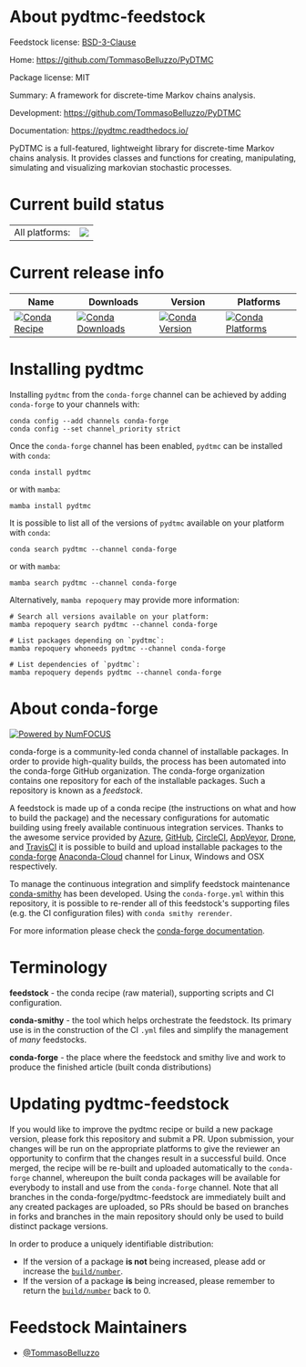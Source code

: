 About pydtmc-feedstock
======================

Feedstock license: [BSD-3-Clause](https://github.com/conda-forge/pydtmc-feedstock/blob/main/LICENSE.txt)

Home: https://github.com/TommasoBelluzzo/PyDTMC

Package license: MIT

Summary: A framework for discrete-time Markov chains analysis.

Development: https://github.com/TommasoBelluzzo/PyDTMC

Documentation: https://pydtmc.readthedocs.io/

PyDTMC is a full-featured, lightweight library for discrete-time Markov chains analysis. It provides classes and functions for creating, manipulating, simulating and visualizing markovian stochastic processes.

Current build status
====================


<table><tr><td>All platforms:</td>
    <td>
      <a href="https://dev.azure.com/conda-forge/feedstock-builds/_build/latest?definitionId=13333&branchName=main">
        <img src="https://dev.azure.com/conda-forge/feedstock-builds/_apis/build/status/pydtmc-feedstock?branchName=main">
      </a>
    </td>
  </tr>
</table>

Current release info
====================

| Name | Downloads | Version | Platforms |
| --- | --- | --- | --- |
| [![Conda Recipe](https://img.shields.io/badge/recipe-pydtmc-green.svg)](https://anaconda.org/conda-forge/pydtmc) | [![Conda Downloads](https://img.shields.io/conda/dn/conda-forge/pydtmc.svg)](https://anaconda.org/conda-forge/pydtmc) | [![Conda Version](https://img.shields.io/conda/vn/conda-forge/pydtmc.svg)](https://anaconda.org/conda-forge/pydtmc) | [![Conda Platforms](https://img.shields.io/conda/pn/conda-forge/pydtmc.svg)](https://anaconda.org/conda-forge/pydtmc) |

Installing pydtmc
=================

Installing `pydtmc` from the `conda-forge` channel can be achieved by adding `conda-forge` to your channels with:

```
conda config --add channels conda-forge
conda config --set channel_priority strict
```

Once the `conda-forge` channel has been enabled, `pydtmc` can be installed with `conda`:

```
conda install pydtmc
```

or with `mamba`:

```
mamba install pydtmc
```

It is possible to list all of the versions of `pydtmc` available on your platform with `conda`:

```
conda search pydtmc --channel conda-forge
```

or with `mamba`:

```
mamba search pydtmc --channel conda-forge
```

Alternatively, `mamba repoquery` may provide more information:

```
# Search all versions available on your platform:
mamba repoquery search pydtmc --channel conda-forge

# List packages depending on `pydtmc`:
mamba repoquery whoneeds pydtmc --channel conda-forge

# List dependencies of `pydtmc`:
mamba repoquery depends pydtmc --channel conda-forge
```


About conda-forge
=================

[![Powered by
NumFOCUS](https://img.shields.io/badge/powered%20by-NumFOCUS-orange.svg?style=flat&colorA=E1523D&colorB=007D8A)](https://numfocus.org)

conda-forge is a community-led conda channel of installable packages.
In order to provide high-quality builds, the process has been automated into the
conda-forge GitHub organization. The conda-forge organization contains one repository
for each of the installable packages. Such a repository is known as a *feedstock*.

A feedstock is made up of a conda recipe (the instructions on what and how to build
the package) and the necessary configurations for automatic building using freely
available continuous integration services. Thanks to the awesome service provided by
[Azure](https://azure.microsoft.com/en-us/services/devops/), [GitHub](https://github.com/),
[CircleCI](https://circleci.com/), [AppVeyor](https://www.appveyor.com/),
[Drone](https://cloud.drone.io/welcome), and [TravisCI](https://travis-ci.com/)
it is possible to build and upload installable packages to the
[conda-forge](https://anaconda.org/conda-forge) [Anaconda-Cloud](https://anaconda.org/)
channel for Linux, Windows and OSX respectively.

To manage the continuous integration and simplify feedstock maintenance
[conda-smithy](https://github.com/conda-forge/conda-smithy) has been developed.
Using the ``conda-forge.yml`` within this repository, it is possible to re-render all of
this feedstock's supporting files (e.g. the CI configuration files) with ``conda smithy rerender``.

For more information please check the [conda-forge documentation](https://conda-forge.org/docs/).

Terminology
===========

**feedstock** - the conda recipe (raw material), supporting scripts and CI configuration.

**conda-smithy** - the tool which helps orchestrate the feedstock.
                   Its primary use is in the construction of the CI ``.yml`` files
                   and simplify the management of *many* feedstocks.

**conda-forge** - the place where the feedstock and smithy live and work to
                  produce the finished article (built conda distributions)


Updating pydtmc-feedstock
=========================

If you would like to improve the pydtmc recipe or build a new
package version, please fork this repository and submit a PR. Upon submission,
your changes will be run on the appropriate platforms to give the reviewer an
opportunity to confirm that the changes result in a successful build. Once
merged, the recipe will be re-built and uploaded automatically to the
`conda-forge` channel, whereupon the built conda packages will be available for
everybody to install and use from the `conda-forge` channel.
Note that all branches in the conda-forge/pydtmc-feedstock are
immediately built and any created packages are uploaded, so PRs should be based
on branches in forks and branches in the main repository should only be used to
build distinct package versions.

In order to produce a uniquely identifiable distribution:
 * If the version of a package **is not** being increased, please add or increase
   the [``build/number``](https://docs.conda.io/projects/conda-build/en/latest/resources/define-metadata.html#build-number-and-string).
 * If the version of a package **is** being increased, please remember to return
   the [``build/number``](https://docs.conda.io/projects/conda-build/en/latest/resources/define-metadata.html#build-number-and-string)
   back to 0.

Feedstock Maintainers
=====================

* [@TommasoBelluzzo](https://github.com/TommasoBelluzzo/)

